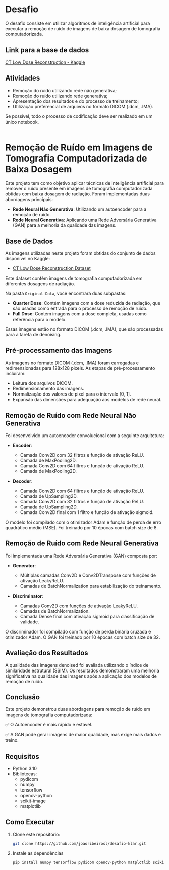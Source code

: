 # Desafio

O desafio consiste em utilizar algoritmos de inteligência artificial para executar a remoção de ruído de imagens de baixa dosagem de tomografia computadorizada.

## Link para a base de dados  
[CT Low Dose Reconstruction - Kaggle](https://www.kaggle.com/datasets/andrewmvd/ct-low-dose-reconstruction)

## Atividades
- Remoção do ruído utilizando rede não generativa;
- Remoção do ruído utilizando rede generativa;
- Apresentação dos resultados e do processo de treinamento;
- Utilização preferencial de arquivos no formato DICOM (.dcm, .IMA).

Se possível, todo o processo de codificação deve ser realizado em um único notebook.
<br><br>
# Remoção de Ruído em Imagens de Tomografia Computadorizada de Baixa Dosagem

Este projeto tem como objetivo aplicar técnicas de inteligência artificial para remover o ruído presente em imagens de tomografia computadorizada obtidas com baixa dosagem de radiação. Foram implementadas duas abordagens principais:

- **Rede Neural Não Generativa**: Utilizando um autoencoder para a remoção de ruído.
- **Rede Neural Generativa**: Aplicando uma Rede Adversária Generativa (GAN) para a melhoria da qualidade das imagens.

## Base de Dados

As imagens utilizadas neste projeto foram obtidas do conjunto de dados disponível no Kaggle:

- [CT Low Dose Reconstruction Dataset](https://www.kaggle.com/datasets/andrewmvd/ct-low-dose-reconstruction)

Este dataset contém imagens de tomografia computadorizada em diferentes dosagens de radiação.

Na pasta `Original Data`, você encontrará duas subpastas:

- **Quarter Dose**: Contém imagens com a dose reduzida de radiação, que são usadas como entrada para o processo de remoção de ruído.
- **Full Dose**: Contém imagens com a dose completa, usadas como referência para o modelo.

Essas imagens estão no formato DICOM (.dcm, .IMA), que são processadas para a tarefa de denoising.



## Pré-processamento das Imagens

As imagens no formato DICOM (.dcm, .IMA) foram carregadas e redimensionadas para 128x128 pixels. As etapas de pré-processamento incluíram:

- Leitura dos arquivos DICOM.
- Redimensionamento das imagens.
- Normalização dos valores de pixel para o intervalo [0, 1].
- Expansão das dimensões para adequação aos modelos de rede neural.

## Remoção de Ruído com Rede Neural Não Generativa

Foi desenvolvido um autoencoder convolucional com a seguinte arquitetura:

- **Encoder**:
  - Camada Conv2D com 32 filtros e função de ativação ReLU.
  - Camada de MaxPooling2D.
  - Camada Conv2D com 64 filtros e função de ativação ReLU.
  - Camada de MaxPooling2D.

- **Decoder**:
  - Camada Conv2D com 64 filtros e função de ativação ReLU.
  - Camada de UpSampling2D.
  - Camada Conv2D com 32 filtros e função de ativação ReLU.
  - Camada de UpSampling2D.
  - Camada Conv2D final com 1 filtro e função de ativação sigmoid.

O modelo foi compilado com o otimizador Adam e função de perda de erro quadrático médio (MSE). Foi treinado por 10 épocas com batch size de 8.


## Remoção de Ruído com Rede Neural Generativa

Foi implementada uma Rede Adversária Generativa (GAN) composta por:

- **Generator**:
  - Múltiplas camadas Conv2D e Conv2DTranspose com funções de ativação LeakyReLU.
  - Camadas de BatchNormalization para estabilização do treinamento.

- **Discriminator**:
  - Camadas Conv2D com funções de ativação LeakyReLU.
  - Camadas de BatchNormalization.
  - Camada Dense final com ativação sigmoid para classificação de validade.

O discriminador foi compilado com função de perda binária cruzada e otimizador Adam. O GAN foi treinado por 10 épocas com batch size de 32.


## Avaliação dos Resultados

A qualidade das imagens denoised foi avaliada utilizando o índice de similaridade estrutural (SSIM). Os resultados demonstraram uma melhoria significativa na qualidade das imagens após a aplicação dos modelos de remoção de ruído.

## Conclusão

Este projeto demonstrou duas abordagens para remoção de ruído em imagens de tomografia computadorizada:

✅ O Autoencoder é mais rápido e estável.

✅ A GAN pode gerar imagens de maior qualidade, mas exige mais dados e treino.



## Requisitos

- Python 3.10
- Bibliotecas:
  - pydicom
  - numpy
  - tensorflow
  - opencv-python
  - scikit-image
  - matplotlib

## Como Executar

1. Clone este repositório:

   ```bash
   git clone https://github.com/joaoribeirosl/desafio-klar.git

2. Instale as dependências 
    ```py
    pip install numpy tensorflow pydicom opencv-python matplotlib scikit-image

